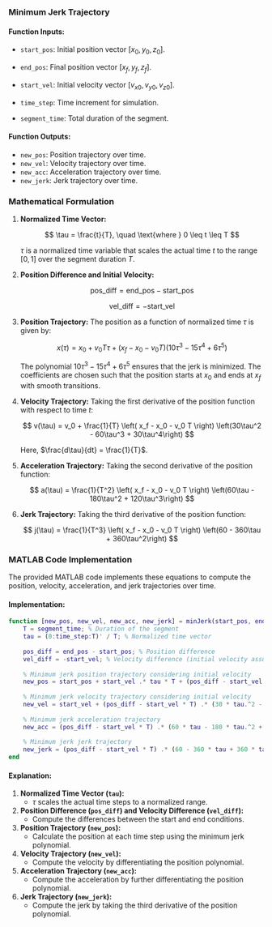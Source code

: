 ### Minimum Jerk Trajectory

#### Function Inputs:

- `start_pos`: Initial position vector $[x_0, y_0, z_0]$.

- `end_pos`: Final position vector $[x_f, y_f, z_f]$.

- `start_vel`: Initial velocity vector $[v_{x0}, v_{y0}, v_{z0}]$.

- `time_step`: Time increment for simulation.

- `segment_time`: Total duration of the segment.

#### Function Outputs:
- `new_pos`: Position trajectory over time.
- `new_vel`: Velocity trajectory over time.
- `new_acc`: Acceleration trajectory over time.
- `new_jerk`: Jerk trajectory over time.

### Mathematical Formulation

1. **Normalized Time Vector:**

    $$ \tau = \frac{t}{T}, \quad \text{where } 0 \leq t \leq T $$

    $\tau$ is a normalized time variable that scales the actual time $t$ to the range $[0, 1]$ over the segment duration $T$.

2. **Position Difference and Initial Velocity:**

    $$
    \text{pos\_diff} = \text{end\_pos} - \text{start\_pos}
    $$

    $$
    \text{vel\_diff} = -\text{start\_vel}
    $$

3. **Position Trajectory:**
    The position as a function of normalized time $\tau$ is given by:

    $$
    x(\tau) = x_0 + v_0 T \tau + \left( x_f - x_0 - v_0 T \right) \left(10\tau^3 - 15\tau^4 + 6\tau^5\right)
    $$

    The polynomial $10\tau^3 - 15\tau^4 + 6\tau^5$ ensures that the jerk is minimized. The coefficients are chosen such that the position starts at $x_0$ and ends at $x_f$ with smooth transitions.

4. **Velocity Trajectory:**
    Taking the first derivative of the position function with respect to time $t$:

    $$
    v(\tau) = v_0 + \frac{1}{T} \left( x_f - x_0 - v_0 T \right) \left(30\tau^2 - 60\tau^3 + 30\tau^4\right)
    $$

    Here, $\frac{d\tau}{dt} = \frac{1}{T}$.

5. **Acceleration Trajectory:**
    Taking the second derivative of the position function:

    $$
    a(\tau) = \frac{1}{T^2} \left( x_f - x_0 - v_0 T \right) \left(60\tau - 180\tau^2 + 120\tau^3\right)
    $$

6. **Jerk Trajectory:**
    Taking the third derivative of the position function:

    $$
    j(\tau) = \frac{1}{T^3} \left( x_f - x_0 - v_0 T \right) \left(60 - 360\tau + 360\tau^2\right)
    $$

### MATLAB Code Implementation

The provided MATLAB code implements these equations to compute the position, velocity, acceleration, and jerk trajectories over time.

#### Implementation:
```matlab
function [new_pos, new_vel, new_acc, new_jerk] = minJerk(start_pos, end_pos, start_vel, time_step, segment_time)
    T = segment_time; % Duration of the segment
    tau = (0:time_step:T)' / T; % Normalized time vector
    
    pos_diff = end_pos - start_pos; % Position difference
    vel_diff = -start_vel; % Velocity difference (initial velocity assumption)
    
    % Minimum jerk position trajectory considering initial velocity
    new_pos = start_pos + start_vel .* tau * T + (pos_diff - start_vel * T) .* (10 * tau.^3 - 15 * tau.^4 + 6 * tau.^5);
    
    % Minimum jerk velocity trajectory considering initial velocity
    new_vel = start_vel + (pos_diff - start_vel * T) .* (30 * tau.^2 - 60 * tau.^3 + 30 * tau.^4) / T;
    
    % Minimum jerk acceleration trajectory
    new_acc = (pos_diff - start_vel * T) .* (60 * tau - 180 * tau.^2 + 120 * tau.^3) / T^2;
    
    % Minimum jerk jerk trajectory
    new_jerk = (pos_diff - start_vel * T) .* (60 - 360 * tau + 360 * tau.^2) / T^3;
end
```

#### Explanation:
1. **Normalized Time Vector (`tau`):**
    - $\tau$ scales the actual time steps to a normalized range.
2. **Position Difference (`pos_diff`) and Velocity Difference (`vel_diff`):**
    - Compute the differences between the start and end conditions.
3. **Position Trajectory (`new_pos`):**
    - Calculate the position at each time step using the minimum jerk polynomial.
4. **Velocity Trajectory (`new_vel`):**
    - Compute the velocity by differentiating the position polynomial.
5. **Acceleration Trajectory (`new_acc`):**
    - Compute the acceleration by further differentiating the position polynomial.
6. **Jerk Trajectory (`new_jerk`):**
    - Compute the jerk by taking the third derivative of the position polynomial.
